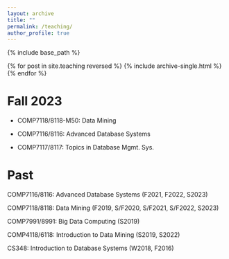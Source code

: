 ```yaml
---
layout: archive
title: ""
permalink: /teaching/
author_profile: true
---
```


{% include base_path %}

{% for post in site.teaching reversed %}
  {% include archive-single.html %}
{% endfor %}


Fall 2023
======
* COMP7118/8118-M50: Data Mining

* COMP7116/8116: Advanced Database Systems

* COMP7117/8117: Topics in Database Mgmt. Sys.


Past
======
COMP7116/8116: Advanced Database Systems (F2021, F2022, S2023)

COMP7118/8118: Data Mining (F2019, S/F2020, S/F2021, S/F2022, S2023)

COMP7991/8991: Big Data Computing (S2019)

COMP4118/6118: Introduction to Data Mining (S2019, S2022)

CS348: Introduction to Database Systems (W2018, F2016)
